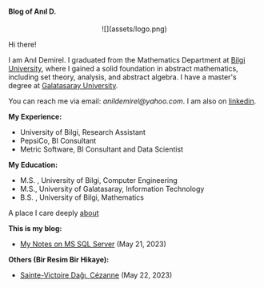 #### Blog of Anıl D.


<p align=center> ![](assets/logo.png) </p>

Hi there!

I am Anıl Demirel. I graduated from the Mathematics Department at [Bilgi University](https://www.bilgi.edu.tr/tr/haber/8103/prof-dr-ali-nesin-2018-leelavati-odulune-layik-goruldu/), where I gained a solid foundation in abstract mathematics, including set theory, analysis, and abstract algebra. I have a master's degree at [Galatasaray University](https://gsu.edu.tr/en).

You can reach me via email: _anildemirel@yahoo.com_. I am also on [linkedin](https://www.linkedin.com/in/anildemirel/).

**My Experience:**

* University of Bilgi, Research Assistant
* PepsiCo, BI Consultant
* Metric Software, BI Consultant and Data Scientist

**My Education:**

* M.S. , University of Bilgi, Computer Engineering  
* M.S., University of Galatasaray, Information Technology
* B.S. , University of Bilgi, Mathematics

A place I care deeply [about](https://youtu.be/u0KxymbOt44?si=5toAYz-6Zb0aTuRD)

**This is my blog:**

- [My Notes on MS SQL Server](mssql.html)
  (May 21, 2023)


**Others (Bir Resim Bir Hikaye):**

- [Sainte-Victoire Dağı, Cézanne](sv.cezanne.html)
  (May 22, 2023)
